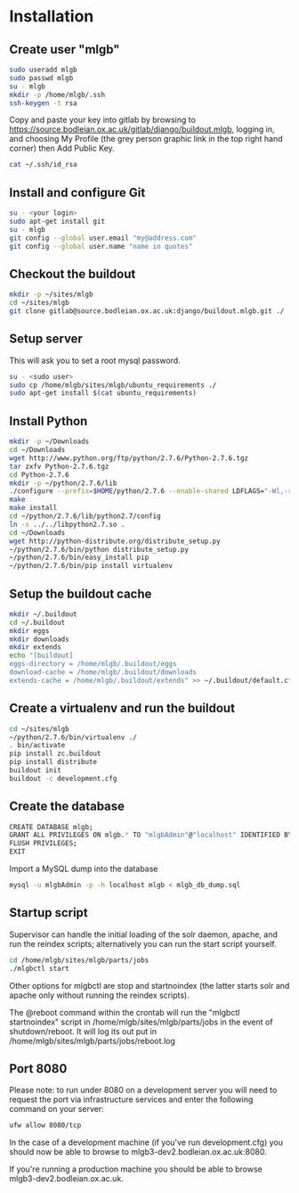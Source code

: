 
Installation
============

Create user "mlgb"
------------------

```bash
sudo useradd mlgb
sudo passwd mlgb
su - mlgb
mkdir -p /home/mlgb/.ssh
ssh-keygen -t rsa
```

Copy and paste your key into gitlab by browsing to https://source.bodleian.ox.ac.uk/gitlab/django/buildout.mlgb, logging in, and choosing My Profile (the grey person graphic link in the top right hand corner) then Add Public Key.

```bash
cat ~/.ssh/id_rsa
```

Install and configure Git
-------------------------

```bash
su - <your login>
sudo apt-get install git
su - mlgb
git config --global user.email "my@address.com"
git config --global user.name "name in quotes"
```

Checkout the buildout
---------------------

```bash
mkdir -p ~/sites/mlgb
cd ~/sites/mlgb
git clone gitlab@source.bodleian.ox.ac.uk:django/buildout.mlgb.git ./
```

Setup server
------------

This will ask you to set a root mysql password.

```bash
su - <sudo user>
sudo cp /home/mlgb/sites/mlgb/ubuntu_requirements ./
sudo apt-get install $(cat ubuntu_requirements)
```

Install Python
--------------

```bash
mkdir -p ~/Downloads
cd ~/Downloads
wget http://www.python.org/ftp/python/2.7.6/Python-2.7.6.tgz
tar zxfv Python-2.7.6.tgz
cd Python-2.7.6
mkdir -p ~/python/2.7.6/lib
./configure --prefix=$HOME/python/2.7.6 --enable-shared LDFLAGS="-Wl,-rpath=/home/mlgb/python/2.7.6/lib"
make
make install
cd ~/python/2.7.6/lib/python2.7/config
ln -s ../../libpython2.7.so .
cd ~/Downloads
wget http://python-distribute.org/distribute_setup.py
~/python/2.7.6/bin/python distribute_setup.py
~/python/2.7.6/bin/easy_install pip
~/python/2.7.6/bin/pip install virtualenv
```

Setup the buildout cache
------------------------

```bash
mkdir ~/.buildout
cd ~/.buildout
mkdir eggs
mkdir downloads
mkdir extends
echo "[buildout]
eggs-directory = /home/mlgb/.buildout/eggs
download-cache = /home/mlgb/.buildout/downloads
extends-cache = /home/mlgb/.buildout/extends" >> ~/.buildout/default.cfg
```

Create a virtualenv and run the buildout
----------------------------------------

```bash
cd ~/sites/mlgb
~/python/2.7.6/bin/virtualenv ./
. bin/activate
pip install zc.buildout
pip install distribute
buildout init
buildout -c development.cfg
```

Create the database
-------------------

```bash
CREATE DATABASE mlgb;
GRANT ALL PRIVILEGES ON mlgb.* TO "mlgbAdmin"@"localhost" IDENTIFIED BY "<password here>";
FLUSH PRIVILEGES;
EXIT
```

Import a MySQL dump into the database

```bash
mysql -u mlgbAdmin -p -h localhost mlgb < mlgb_db_dump.sql 
```


Startup script
--------------

Supervisor can handle the initial loading of the solr daemon, apache, and run the reindex scripts; alternatively you can run the start script yourself.

```bash
cd /home/mlgb/sites/mlgb/parts/jobs
./mlgbctl start 
```

Other options for mlgbctl are stop and startnoindex (the latter starts solr and apache only without running the reindex scripts).

The @reboot command within the crontab will run the "mlgbctl startnoindex" script in /home/mlgb/sites/mlgb/parts/jobs in the event of shutdown/reboot. It will log its out put in /home/mlgb/sites/mlgb/parts/jobs/reboot.log

Port 8080
---------

Please note: to run under 8080 on a development server you will need to request the port via infrastructure services and enter the following command on your server:

```bash
ufw allow 8080/tcp
```

In the case of a development machine (if you've run development.cfg) you should now be able to browse to mlgb3-dev2.bodleian.ox.ac.uk:8080.

If you're running a production machine you should be able to browse mlgb3-dev2.bodleian.ox.ac.uk.

